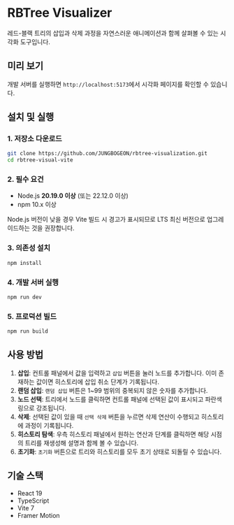 # RBTree Visualizer

레드-블랙 트리의 삽입과 삭제 과정을 자연스러운 애니메이션과 함께 살펴볼 수 있는 시각화 도구입니다.
## 미리 보기
개발 서버를 실행하면 `http://localhost:5173`에서 시각화 페이지를 확인할 수 있습니다.

## 설치 및 실행

### 1. 저장소 다운로드
```bash
git clone https://github.com/JUNGBOGEON/rbtree-visualization.git
cd rbtree-visual-vite
```

### 2. 필수 요건
- Node.js **20.19.0 이상** (또는 22.12.0 이상)
- npm 10.x 이상

Node.js 버전이 낮을 경우 Vite 빌드 시 경고가 표시되므로 LTS 최신 버전으로 업그레이드하는 것을 권장합니다.

### 3. 의존성 설치
```bash
npm install
```

### 4. 개발 서버 실행
```bash
npm run dev
```

### 5. 프로덕션 빌드
```bash
npm run build
```

## 사용 방법
1. **삽입**: 컨트롤 패널에서 값을 입력하고 `삽입` 버튼을 눌러 노드를 추가합니다. 이미 존재하는 값이면 히스토리에 삽입 취소 단계가 기록됩니다.
2. **랜덤 삽입**: `랜덤 삽입` 버튼은 1~99 범위의 중복되지 않은 숫자를 추가합니다.
3. **노드 선택**: 트리에서 노드를 클릭하면 컨트롤 패널에 선택된 값이 표시되고 파란색 링으로 강조됩니다.
4. **삭제**: 선택된 값이 있을 때 `선택 삭제` 버튼을 누르면 삭제 연산이 수행되고 히스토리에 과정이 기록됩니다.
5. **히스토리 탐색**: 우측 히스토리 패널에서 원하는 연산과 단계를 클릭하면 해당 시점의 트리를 재생성해 설명과 함께 볼 수 있습니다.
6. **초기화**: `초기화` 버튼으로 트리와 히스토리를 모두 초기 상태로 되돌릴 수 있습니다.

## 기술 스택
- React 19
- TypeScript
- Vite 7
- Framer Motion
